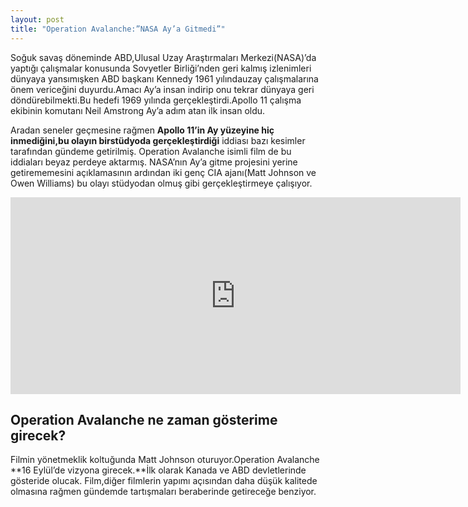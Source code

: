 ```yaml
---
layout: post
title: "Operation Avalanche:”NASA Ay’a Gitmedi”"
---
```


Soğuk savaş döneminde ABD,Ulusal Uzay Araştırmaları Merkezi(NASA)’da yaptığı çalışmalar
konusunda Sovyetler Birliği’nden geri kalmış izlenimleri dünyaya yansımışken ABD başkanı Kennedy 1961 yılındauzay çalışmalarına önem vericeğini duyurdu.Amacı Ay’a insan indirip onu tekrar dünyaya geri döndürebilmekti.Bu hedefi 1969 yılında
gerçekleştirdi.Apollo 11 çalışma ekibinin komutanı Neil Amstrong Ay’a adım atan ilk insan oldu.

Aradan seneler geçmesine rağmen **Apollo 11’in Ay yüzeyine hiç inmediğini,bu olayın birstüdyoda gerçekleştirdiği** iddiası bazı kesimler tarafından gündeme getirilmiş.
Operation Avalanche isimli film de bu iddiaları beyaz perdeye aktarmış.
NASA’nın Ay’a gitme projesini yerine getirememesini açıklamasının ardından iki genç
CIA ajanı(Matt Johnson ve Owen Williams) bu olayı stüdyodan olmuş gibi gerçekleştirmeye çalışıyor.

<center>
<iframe width="720" height="315" src="https://www.youtube.com/embed/BJ6IPQ2lTeQ" frameborder="0" allowfullscreen></iframe>
</center>

## Operation Avalanche ne zaman gösterime girecek?

Filmin yönetmeklik koltuğunda Matt Johnson oturuyor.Operation Avalanche **16 Eylül’de vizyona girecek.**İlk olarak Kanada ve ABD devletlerinde gösteride olucak.
Film,diğer filmlerin yapımı açısından daha düşük kalitede olmasına rağmen gündemde tartışmaları beraberinde getireceğe benziyor.
